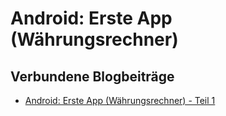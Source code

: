 # Android: Erste App (Währungsrechner)
## Verbundene Blogbeiträge
- [Android: Erste App (Währungsrechner) - Teil 1](http://blog.webducer.de/2011/09/android-erste-app-wahrungsrechner-teil-1/ "Android: Erste App (Währungsrechner) - Teil 1 --- WebDucer techBlog")